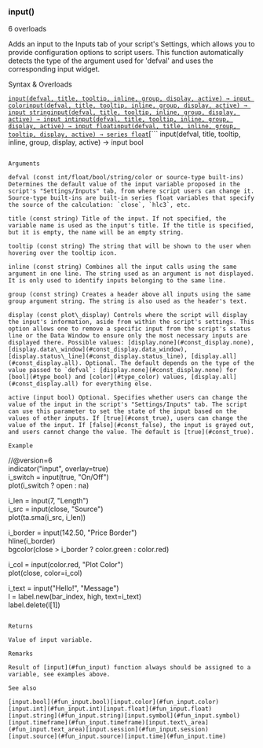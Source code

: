 ### input()

6 overloads

Adds an input to the Inputs tab of your script's Settings, which allows you to provide configuration options to script users. This function automatically detects the type of the argument used for 'defval' and uses the corresponding input widget.

Syntax & Overloads

[```
input(defval, title, tooltip, inline, group, display, active) → input color
```](#fun_input-0)[```
input(defval, title, tooltip, inline, group, display, active) → input string
```](#fun_input-1)[```
input(defval, title, tooltip, inline, group, display, active) → input int
```](#fun_input-2)[```
input(defval, title, tooltip, inline, group, display, active) → input float
```](#fun_input-3)[```
input(defval, title, inline, group, tooltip, display, active) → series float
```](#fun_input-4)[```
input(defval, title, tooltip, inline, group, display, active) → input bool
```](#fun_input-5)

Arguments

defval (const int/float/bool/string/color or source-type built-ins) Determines the default value of the input variable proposed in the script's "Settings/Inputs" tab, from where script users can change it. Source-type built-ins are built-in series float variables that specify the source of the calculation: `close`, `hlc3`, etc.

title (const string) Title of the input. If not specified, the variable name is used as the input's title. If the title is specified, but it is empty, the name will be an empty string.

tooltip (const string) The string that will be shown to the user when hovering over the tooltip icon.

inline (const string) Combines all the input calls using the same argument in one line. The string used as an argument is not displayed. It is only used to identify inputs belonging to the same line.

group (const string) Creates a header above all inputs using the same group argument string. The string is also used as the header's text.

display (const plot\_display) Controls where the script will display the input's information, aside from within the script's settings. This option allows one to remove a specific input from the script's status line or the Data Window to ensure only the most necessary inputs are displayed there. Possible values: [display.none](#const_display.none), [display.data\_window](#const_display.data_window), [display.status\_line](#const_display.status_line), [display.all](#const_display.all). Optional. The default depends on the type of the value passed to `defval`: [display.none](#const_display.none) for [bool](#type_bool) and [color](#type_color) values, [display.all](#const_display.all) for everything else.

active (input bool) Optional. Specifies whether users can change the value of the input in the script's "Settings/Inputs" tab. The script can use this parameter to set the state of the input based on the values of other inputs. If [true](#const_true), users can change the value of the input. If [false](#const_false), the input is grayed out, and users cannot change the value. The default is [true](#const_true).

Example

```
//@version=6  
indicator("input", overlay=true)  
i_switch = input(true, "On/Off")  
plot(i_switch ? open : na)  
  
i_len = input(7, "Length")  
i_src = input(close, "Source")  
plot(ta.sma(i_src, i_len))  
  
i_border = input(142.50, "Price Border")  
hline(i_border)  
bgcolor(close > i_border ? color.green : color.red)  
  
i_col = input(color.red, "Plot Color")  
plot(close, color=i_col)  
  
i_text = input("Hello!", "Message")  
l = label.new(bar_index, high, text=i_text)  
label.delete(l[1])
```

Returns

Value of input variable.

Remarks

Result of [input](#fun_input) function always should be assigned to a variable, see examples above.

See also

[input.bool](#fun_input.bool)[input.color](#fun_input.color)[input.int](#fun_input.int)[input.float](#fun_input.float)[input.string](#fun_input.string)[input.symbol](#fun_input.symbol)[input.timeframe](#fun_input.timeframe)[input.text\_area](#fun_input.text_area)[input.session](#fun_input.session)[input.source](#fun_input.source)[input.time](#fun_input.time)
